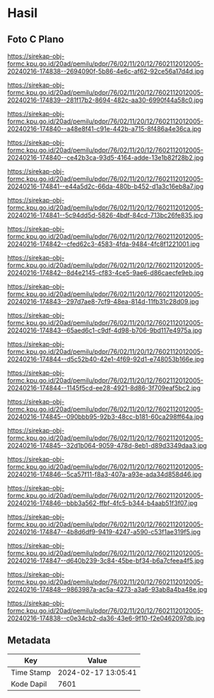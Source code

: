 # Hasil

## Foto C Plano

https://sirekap-obj-formc.kpu.go.id/20ad/pemilu/pdpr/76/02/11/20/12/7602112012005-20240216-174838--2694090f-5b86-4e6c-af62-92ce56a17d4d.jpg

https://sirekap-obj-formc.kpu.go.id/20ad/pemilu/pdpr/76/02/11/20/12/7602112012005-20240216-174839--281f17b2-8694-482c-aa30-6990f44a58c0.jpg

https://sirekap-obj-formc.kpu.go.id/20ad/pemilu/pdpr/76/02/11/20/12/7602112012005-20240216-174840--a48e8f41-c91e-442b-a715-8f486a4e36ca.jpg

https://sirekap-obj-formc.kpu.go.id/20ad/pemilu/pdpr/76/02/11/20/12/7602112012005-20240216-174840--ce42b3ca-93d5-4164-adde-13e1b82f28b2.jpg

https://sirekap-obj-formc.kpu.go.id/20ad/pemilu/pdpr/76/02/11/20/12/7602112012005-20240216-174841--e44a5d2c-66da-480b-b452-d1a3c16eb8a7.jpg

https://sirekap-obj-formc.kpu.go.id/20ad/pemilu/pdpr/76/02/11/20/12/7602112012005-20240216-174841--5c94dd5d-5826-4bdf-84cd-713bc26fe835.jpg

https://sirekap-obj-formc.kpu.go.id/20ad/pemilu/pdpr/76/02/11/20/12/7602112012005-20240216-174842--cfed62c3-4583-4fda-9484-4fc8f1221001.jpg

https://sirekap-obj-formc.kpu.go.id/20ad/pemilu/pdpr/76/02/11/20/12/7602112012005-20240216-174842--8d4e2145-cf83-4ce5-9ae6-d86caecfe9eb.jpg

https://sirekap-obj-formc.kpu.go.id/20ad/pemilu/pdpr/76/02/11/20/12/7602112012005-20240216-174843--297d7ae8-7cf9-48ea-814d-11fb31c28d09.jpg

https://sirekap-obj-formc.kpu.go.id/20ad/pemilu/pdpr/76/02/11/20/12/7602112012005-20240216-174843--65aed6c1-c9df-4d98-b706-9bd117e4975a.jpg

https://sirekap-obj-formc.kpu.go.id/20ad/pemilu/pdpr/76/02/11/20/12/7602112012005-20240216-174844--d5c52b40-42e1-4f69-92d1-e748053b166e.jpg

https://sirekap-obj-formc.kpu.go.id/20ad/pemilu/pdpr/76/02/11/20/12/7602112012005-20240216-174844--1145f5cd-ee28-4921-8d86-3f709eaf5bc2.jpg

https://sirekap-obj-formc.kpu.go.id/20ad/pemilu/pdpr/76/02/11/20/12/7602112012005-20240216-174845--090bbb95-92b3-48cc-b181-60ca298ff64a.jpg

https://sirekap-obj-formc.kpu.go.id/20ad/pemilu/pdpr/76/02/11/20/12/7602112012005-20240216-174845--32d1b064-9059-478d-8eb1-d89d3349daa3.jpg

https://sirekap-obj-formc.kpu.go.id/20ad/pemilu/pdpr/76/02/11/20/12/7602112012005-20240216-174846--5ca57f11-f8a3-407a-a93e-ada34d858d46.jpg

https://sirekap-obj-formc.kpu.go.id/20ad/pemilu/pdpr/76/02/11/20/12/7602112012005-20240216-174846--bbb3a562-ffbf-4fc5-b344-b4aab51f3f07.jpg

https://sirekap-obj-formc.kpu.go.id/20ad/pemilu/pdpr/76/02/11/20/12/7602112012005-20240216-174847--4b8d6df9-9419-4247-a590-c53f1ae319f5.jpg

https://sirekap-obj-formc.kpu.go.id/20ad/pemilu/pdpr/76/02/11/20/12/7602112012005-20240216-174847--d640b239-3c84-45be-bf34-b6a7cfeea4f5.jpg

https://sirekap-obj-formc.kpu.go.id/20ad/pemilu/pdpr/76/02/11/20/12/7602112012005-20240216-174848--9863987a-ac5a-4273-a3a6-93ab8a4ba48e.jpg

https://sirekap-obj-formc.kpu.go.id/20ad/pemilu/pdpr/76/02/11/20/12/7602112012005-20240216-174838--c0e34cb2-da36-43e6-9f10-f2e0462097db.jpg


## Metadata

| Key        | Value               |
| ---------- | ------------------- |
| Time Stamp | 2024-02-17 13:05:41 |
| Kode Dapil | 7601                |



